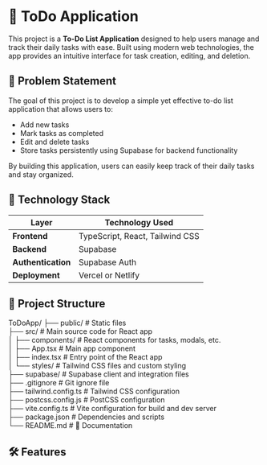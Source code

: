 # 📝 ToDo Application

This project is a **To-Do List Application** designed to help users manage and track their daily tasks with ease. Built using modern web technologies, the app provides an intuitive interface for task creation, editing, and deletion.

## 🚀 Problem Statement

The goal of this project is to develop a simple yet effective to-do list application that allows users to:

- Add new tasks
- Mark tasks as completed
- Edit and delete tasks
- Store tasks persistently using Supabase for backend functionality

By building this application, users can easily keep track of their daily tasks and stay organized.

## 🔧 Technology Stack

| **Layer**            | **Technology Used**          |
|----------------------|------------------------------|
| **Frontend**         | TypeScript, React, Tailwind CSS |
| **Backend**          | Supabase                     |
| **Authentication**   | Supabase Auth                |
| **Deployment**       | Vercel or Netlify            |

## 📁 Project Structure

ToDoApp/
├── public/             # Static files  
├── src/                # Main source code for React app  
│   ├── components/     # React components for tasks, modals, etc.  
│   ├── App.tsx         # Main app component  
│   ├── index.tsx       # Entry point of the React app  
│   └── styles/         # Tailwind CSS files and custom styling  
├── supabase/           # Supabase client and integration files  
├── .gitignore          # Git ignore file  
├── tailwind.config.ts  # Tailwind CSS configuration  
├── postcss.config.js   # PostCSS configuration  
├── vite.config.ts      # Vite configuration for build and dev server  
├── package.json        # Dependencies and scripts  
└── README.md           # 📄 Documentation

## 🛠 Features
